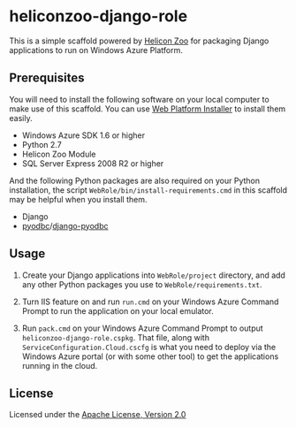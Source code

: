 heliconzoo-django-role
======================
This is a simple scaffold powered by [Helicon Zoo](http://www.helicontech.com/zoo/)
for packaging Django applications to run on Windows Azure Platform.

Prerequisites
-------------

You will need to install the following software on your local computer to make use of this scaffold.
You can use [Web Platform Installer](http://www.microsoft.com/web/downloads/platform.aspx)
to install them easily.

* Windows Azure SDK 1.6 or higher
* Python 2.7
* Helicon Zoo Module
* SQL Server Express 2008 R2 or higher

And the following Python packages are also required on your Python installation,
the script `WebRole/bin/install-requirements.cmd` in this scaffold may be helpful
when you install them.

* Django
* [pyodbc](http://code.google.com/p/pyodbc/)/[django-pyodbc](https://github.com/avidal/django-pyodbc)

Usage
-----

1. Create your Django applications into `WebRole/project` directory,
and add any other Python packages you use to `WebRole/requirements.txt`.

2. Turn IIS feature on and run `run.cmd` on your Windows Azure Command Prompt
to run the application on your local emulator.

3. Run `pack.cmd` on your Windows Azure Command Prompt to output `heliconzoo-django-role.cspkg`.
That file, along with `ServiceConfiguration.Cloud.cscfg` is what you need to deploy
via the Windows Azure portal (or with some other tool) to get the applications running in the cloud.

License
-------

Licensed under the [Apache License, Version 2.0](http://www.apache.org/licenses/LICENSE-2.0)